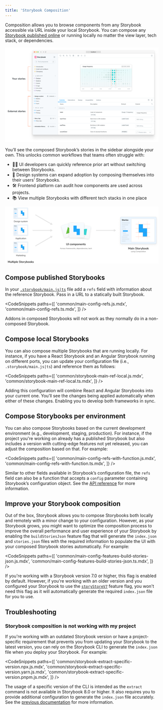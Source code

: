 ```yaml
---
title: 'Storybook Composition'
---
```


Composition allows you to browse components from any Storybook accessible via URL inside your local Storybook. You can compose any [Storybook published online](./publish-storybook.md) or running locally no matter the view layer, tech stack, or dependencies.

![Storybook reference external](./reference-external-storybooks-composition.png)

You’ll see the composed Storybook’s stories in the sidebar alongside your own. This unlocks common workflows that teams often struggle with:

- 👩‍💻 UI developers can quickly reference prior art without switching between Storybooks.
- 🎨 Design systems can expand adoption by composing themselves into their users’ Storybooks.
- 🛠 Frontend platform can audit how components are used across projects.
- 📚 View multiple Storybooks with different tech stacks in one place

![Storybook composition](./combine-storybooks.png)

## Compose published Storybooks

In your [`.storybook/main.js|ts`](../configure/index.md#configure-story-rendering) file add a `refs` field with information about the reference Storybook. Pass in a URL to a statically built Storybook.

<!-- prettier-ignore-start -->

<CodeSnippets
  paths={[
    'common/main-config-refs.js.mdx',
    'common/main-config-refs.ts.mdx',
  ]}
/>

<!-- prettier-ignore-end -->

<Callout variant="warning">

Addons in composed Storybooks will not work as they normally do in a non-composed Storybook.

</Callout>

## Compose local Storybooks

You can also compose multiple Storybooks that are running locally. For instance, if you have a React Storybook and an Angular Storybook running on different ports, you can update your configuration file (i.e., `.storybook/main.js|ts`) and reference them as follows:

<!-- prettier-ignore-start -->

<CodeSnippets
  paths={[
    'common/storybook-main-ref-local.js.mdx',
    'common/storybook-main-ref-local.ts.mdx',
  ]}
/>

<!-- prettier-ignore-end -->

Adding this configuration will combine React and Angular Storybooks into your current one. You’ll see the changes being applied automatically when either of these changes. Enabling you to develop both frameworks in sync.

## Compose Storybooks per environment

You can also compose Storybooks based on the current development environment (e.g., development, staging, production). For instance, if the project you're working on already has a published Storybook but also includes a version with cutting-edge features not yet released, you can adjust the composition based on that. For example:

<!-- prettier-ignore-start -->

<CodeSnippets
  paths={[
    'common/main-config-refs-with-function.js.mdx',
    'common/main-config-refs-with-function.ts.mdx',
  ]}
/>

<!-- prettier-ignore-end -->

<Callout variant="info" icon="💡">

Similar to other fields available in Storybook’s configuration file, the `refs` field can also be a function that accepts a `config` parameter containing Storybook’s configuration object. See the [API reference](../api/main-config-refs.md) for more information.

</Callout>

## Improve your Storybook composition

Out of the box, Storybook allows you to compose Storybooks both locally and remotely with a minor change to your configuration. However, as your Storybook grows, you might want to optimize the composition process to improve the overall performance and user experience of your Storybook by enabling the `buildStoriesJson` feature flag that will generate the `index.json` and `stories.json` files with the required information to populate the UI with your composed Storybook stories automatically. For example:

<!-- prettier-ignore-start -->

<CodeSnippets
  paths={[
    'common/main-config-features-build-stories-json.js.mdx',
    'common/main-config-features-build-stories-json.ts.mdx',
  ]}
/>

<!-- prettier-ignore-end -->

<Callout variant="info">

If you're working with a Storybook version 7.0 or higher, this flag is enabled by default. However, if you're working with an older version and you configured your Storybook to use the [`storyStoreV7`](../api/main-config-features.md#storystorev7) feature flag, you won't need this flag as it will automatically generate the required `index.json` file for you to use.

</Callout>

## Troubleshooting

### Storybook composition is not working with my project

If you're working with an outdated Storybook version or have a project-specific requirement that prevents you from updating your Storybook to the latest version, you can rely on the Storybook CLI to generate the `index.json` file when you deploy your Storybook. For example:

<!-- prettier-ignore-start -->

<CodeSnippets
  paths={[
    'common/storybook-extract-specific-version.npx.js.mdx',
    'common/storybook-extract-specific-version.yarn.js.mdx',
    'common/storybook-extract-specific-version.pnpm.js.mdx',
  ]}
/>

<!-- prettier-ignore-end -->

<Callout variant="info">

The usage of a specific version of the CLI is intended as the `extract` command is not available in Storybook 8.0 or higher. It also requires you to provide additional configuration to generate the `index.json` file accurately. See the [previous documentation](../../../release-7-5/docs/sharing/storybook-composition.md) for more information.

</Callout>
